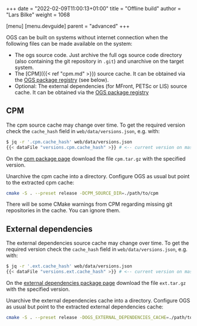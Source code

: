 +++
date = "2022-02-09T11:00:13+01:00"
title = "Offline build"
author = "Lars Bilke"
weight = 1068

[menu]
  [menu.devguide]
    parent = "advanced"
+++

OGS can be built on systems without internet connection when the following files can be made available on the system:

- The ogs source code. Just archive the full ogs source code directory (also containing the git repository in `.git`) and unarchive on the target system.
- The [CPM]({{< ref "cpm.md" >}}) source cache. It can be obtained via the [OGS package registry](https://gitlab.opengeosys.org/ogs/ogs/-/packages/) (see below).
- Optional: The external dependencies (for MFront, PETSc or LIS) source cache. It can be obtained via the [OGS package registry](https://gitlab.opengeosys.org/ogs/ogs/-/packages/)

## CPM

The cpm source cache may change over time. To get the required version check the `cache_hash` field in `web/data/versions.json`, e.g. with:

```bash
$ jq -r '.cpm.cache_hash' web/data/versions.json
{{< dataFile "versions.cpm.cache_hash" >}} # <-- current version on master
```

On the [cpm package page](https://gitlab.opengeosys.org/ogs/ogs/-/packages/1) download the file `cpm.tar.gz` with the specified version.

Unarchive the cpm cache into a directory. Configure OGS as usual but point to the extracted cpm cache:

```bash
cmake -S . --preset release -DCPM_SOURCE_DIR=./path/to/cpm
```

There will be some CMake warnings from CPM regarding missing git repositories in the cache. You can ignore them.

## External dependencies

The external dependencies source cache may change over time. To get the required version check the `cache_hash` field in `web/data/versions.json`, e.g. with:

```bash
$ jq -r '.ext.cache_hash' web/data/versions.json
{{< dataFile "versions.ext.cache_hash" >}} # <-- current version on master
```

On the [external dependencies package page](https://gitlab.opengeosys.org/ogs/ogs/-/packages/14) download the file `ext.tar.gz` with the specified version.

Unarchive the external dependencies cache into a directory. Configure OGS as usual but point to the extracted external dependencies cache:

```bash
cmake -S . --preset release -DOGS_EXTERNAL_DEPENDENCIES_CACHE=./path/to/ext
```
